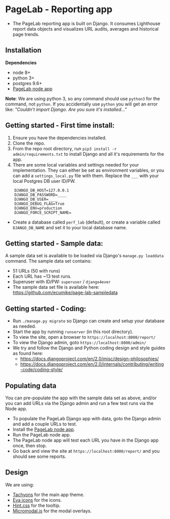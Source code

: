 # PageLab - Reporting app

* The PageLab reporting app is built on Django. It consumes Lighthouse report data objects and visualizes URL audits, averages and historical page trends.

## Installation

**Dependencies**

* node 8+
* python 3+
* postgres 9.6+
* [PageLab node app](../../pageaudit)


**Note**: We are using python 3, so any command should use  `python3` for the command, not `python`.
If you accidentally use `python` you will get an error like: _"Couldn't import Django. Are you sure it's installed..."_


## Getting started - First time install:

1. Ensure you have the dependencies installed.
2. Clone the repo.
3. From the repo root directory, run `pip3 install -r admin/requirements.txt` to install Django and all it's requirements for the app.
4. There are some local variables and settings needed for your implementation. They can either be set as environment variables, or you can add a `settings_local.py` file with them.
 Replace the `___` with your local Postgres DB user ID/PW.


```
    DJANGO_DB_HOST=127.0.0.1
    DJANGO_DB_PASSWORD=____
    DJANGO_DB_USER=____
    DJANGO_DEBUG_FLAG=True
    DJANGO_ENV=production
    DJANGO_FORCE_SCRIPT_NAME=
```
- Create a database called `perf_lab` (default), or create a variable called `DJANGO_DB_NAME` and set it to your local database name.



## Getting started - Sample data:
A sample data set is available to be loaded via Django's `manage.py loaddata` command. The sample data set contains:
- 51 URLs (50 with runs)
- Each URL has ~13 test runs.
- Superuser with ID/PW: `superuser` / `django4ever`
- The sample data set file is available here: https://github.com/ecumike/page-lab-sampledata


## Getting started - Coding:
- Run `./manage.py migrate` so Django can create and setup your database as needed.
- Start the app by running `runserver` (in this root directory).
- To view the site, open a browser to `https://localhost:8000/report/`
- To view the Django admin, goto `https://localhost:8000/admin/`
- We try and follow the Django and Python coding design and style guides as found here: 
    - https://docs.djangoproject.com/en/2.0/misc/design-philosophies/
    - https://docs.djangoproject.com/en/2.0/internals/contributing/writing-code/coding-style/


## Populating data
You can pre-populate the app with the sample data set as above, and/or you can add URLs via the Django admin and run a few test runs via the Node app.
- To populate the PageLab Django app with data, goto the Django admin and add a couple URLs to test.
- Install the [PageLab node app](../../pageaudit).
- Run the PageLab node app.
- The PageLab node app will test each URL you have in the Django app once, then stop.
- Go back and view the site at `https://localhost:8000/report/` and you should see some reports.


## Design
We are using:
- [Tachyons](https://tachyons.io/) for the main app theme.
- [Eva icons](https://akveo.github.io/eva-icons/#/) for the icons.
- [Hint.css](https://kushagragour.in/lab/hint/) for the tooltip.
- [Micromodal.js](https://micromodal.now.sh/) for the modal overlays.

